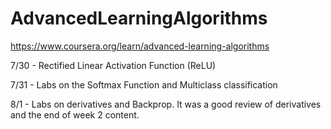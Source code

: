 # AdvancedLearningAlgorithms

https://www.coursera.org/learn/advanced-learning-algorithms

7/30 - Rectified Linear Activation Function (ReLU)

7/31 - Labs on the Softmax Function and Multiclass classification

8/1 - Labs on derivatives and Backprop. It was a good review of derivatives and the end of week 2 content. 
